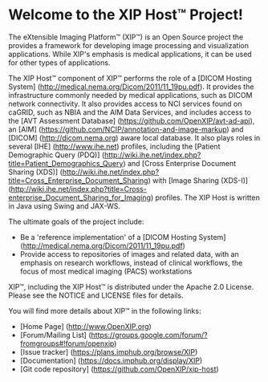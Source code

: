 Welcome to the XIP Host&trade; Project!
===============================

The eXtensible Imaging Platform&trade; (XIP&trade;) is an Open Source project the
provides a framework for developing image processing and visualization applications.
While XIP's emphasis is medical applications, it can be used for other types of
applications.

The XIP Host&trade; component of XIP&trade; performs the role of a
[DICOM Hosting System] (http://medical.nema.org/Dicom/2011/11_19pu.pdf).  It provides the
infrastructure commonly needed by medical applications, such as DICOM network
connectivity.  It also provides access to NCI services found on caGRID, such as
NBIA and the AIM Data Services, and includes access to the 
[AVT Assessment Database] (https://github.com/OpenXIP/avt-ad-api), an
[AIM] (https://github.com/NCIP/annotation-and-image-markup) and
[DICOM] (http://dicom.nema.org) aware local database.  It also plays roles in several
[IHE] (http://www.ihe.net) profiles, including the
[Patient Demographic Query (PDQ)] (http://wiki.ihe.net/index.php?title=Patient_Demographics_Query) and
[Cross Enterprise Document Sharing (XDS)] (http://wiki.ihe.net/index.php?title=Cross_Enterprise_Document_Sharing) 
with [Image Sharing (XDS-I)] (http://wiki.ihe.net/index.php?title=Cross-enterprise_Document_Sharing_for_Imaging) profiles.
The XIP Host is written in Java using Swing and JAX-WS.

The ultimate goals of the project include:
  * Be a 'reference implementation' of a [DICOM Hosting System] (http://medical.nema.org/Dicom/2011/11_19pu.pdf)
  * Provide access to repositories of images and related data, with an emphasis on research workflows,
     instead of clinical workflows, the focus of most medical imaging (PACS) workstations

XIP&trade;, including the XIP Host&trade; is distributed under the Apache 2.0 License.
Please see the NOTICE and LICENSE files for details.

You will find more details about XIP&trade; in the following links:
  *  [Home Page] (http://www.OpenXIP.org)
  *  [Forum/Mailing List] (https://groups.google.com/forum/?fromgroups#!forum/openxip)
  *  [Issue tracker] (https://plans.imphub.org/browse/XIP)
  *  [Documentation] (https://docs.imphub.org/display/XIP)
  *  [Git code repository] (https://github.com/OpenXIP/xip-host)
